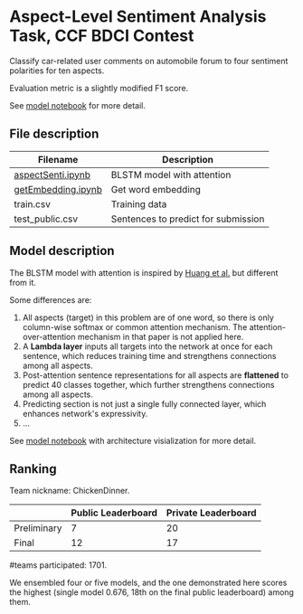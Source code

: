 # Aspect-Level Sentiment Analysis Task, CCF BDCI Contest

Classify car-related user comments on automobile forum to four sentiment polarities for ten aspects.

Evaluation metric is a slightly modified F1 score.

See [model notebook](https://github.com/idorce/sentiment-analysis-ccf-bdci/blob/master/aspectSenti.ipynb) for more detail.

## File description

| Filename           | Description                         |
| -                  | -                                   |
| [aspectSenti.ipynb](https://github.com/idorce/sentiment-analysis-ccf-bdci/blob/master/aspectSenti.ipynb)  | BLSTM model with attention          |
| [getEmbedding.ipynb](https://github.com/idorce/sentiment-analysis-ccf-bdci/blob/master/getEmbedding.ipynb) | Get word embedding                  |
| train.csv          | Training data                       |
| test_public.csv    | Sentences to predict for submission |

## Model description

The BLSTM model with attention is inspired by [Huang et al.](https://arxiv.org/abs/1804.06536) but different from it.

Some differences are:
1. All aspects (target) in this problem are of one word, so there is only column-wise softmax or common attention mechanism. The attention-over-attention mechanism in that paper is not applied here.
2. A **Lambda layer** inputs all targets into the network at once for each sentence, which reduces training time and strengthens connections among all aspects.
3. Post-attention sentence representations for all aspects are **flattened** to predict 40 classes together, which further strengthens connections among all aspects.
4. Predicting section is not just a single fully connected layer, which enhances network's expressivity.
5. ...

See [model notebook](https://github.com/idorce/sentiment-analysis-ccf-bdci/blob/master/aspectSenti.ipynb) with architecture visialization for more detail.

## Ranking

Team nickname: ChickenDinner.

|           |Public Leaderboard|Private Leaderboard|
|-          |- |- |
|Preliminary|7 |20|
|Final      |12|17|

#teams participated: 1701.

We ensembled four or five models, and the one demonstrated here scores the highest (single model 0.676, 18th on the final public leaderboard) among them.
